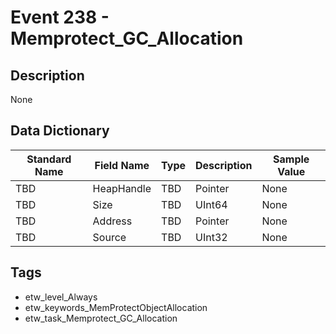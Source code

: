 # Event 238 - Memprotect_GC_Allocation

## Description
None

## Data Dictionary
|Standard Name|Field Name|Type|Description|Sample Value|
|---|---|---|---|---|
|TBD|HeapHandle|TBD|Pointer|None|None|
|TBD|Size|TBD|UInt64|None|None|
|TBD|Address|TBD|Pointer|None|None|
|TBD|Source|TBD|UInt32|None|None|

## Tags
* etw_level_Always
* etw_keywords_MemProtectObjectAllocation
* etw_task_Memprotect_GC_Allocation